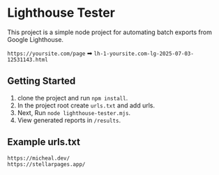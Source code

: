 # Lighthouse Tester

This project is a simple node project for automating batch exports from Google Lighthouse.

`https://yoursite.com/page` ➡ `lh-1-yoursite.com-lg-2025-07-03-12531143.html`

## Getting Started

1. clone the project and run `npm install`.
2. In the project root create `urls.txt` and add urls.
3. Next, Run `node lighthouse-tester.mjs`.
4. View generated reports in `/results`.

## Example urls.txt

```txt
https://micheal.dev/
https://stellarpages.app/
```
